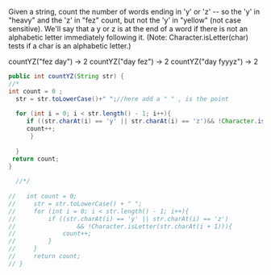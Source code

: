 Given a string, count the number of words ending in 'y' or 'z' -- so the 'y' in "heavy" and the 'z' in "fez" count, but not the 'y' in "yellow" (not case sensitive). We'll say that a y or z is at the end of a word if there is not an alphabetic letter immediately following it. (Note: Character.isLetter(char) tests if a char is an alphabetic letter.)

countYZ("fez day") → 2
countYZ("day fez") → 2
countYZ("day fyyyz") → 2



```java
public int countYZ(String str) {
//*
int count = 0 ;
  str = str.toLowerCase()+" ";//here add a " " , is the point  
  
  for (int i = 0; i < str.length() - 1; i++){
     if ((str.charAt(i) == 'y' || str.charAt(i) == 'z')&& !Character.isLetter(str.charAt(i + 1))){
     count++;
      }
       
  }
 return count; 
}
 
  //*/
  
//   int count = 0;
//     str = str.toLowerCase() + " ";
//     for (int i = 0; i < str.length() - 1; i++){
//         if ((str.charAt(i) == 'y' || str.charAt(i) == 'z')
//                 && !Character.isLetter(str.charAt(i + 1))){
//             count++;
//         }
//     }
//     return count;
// }

```

